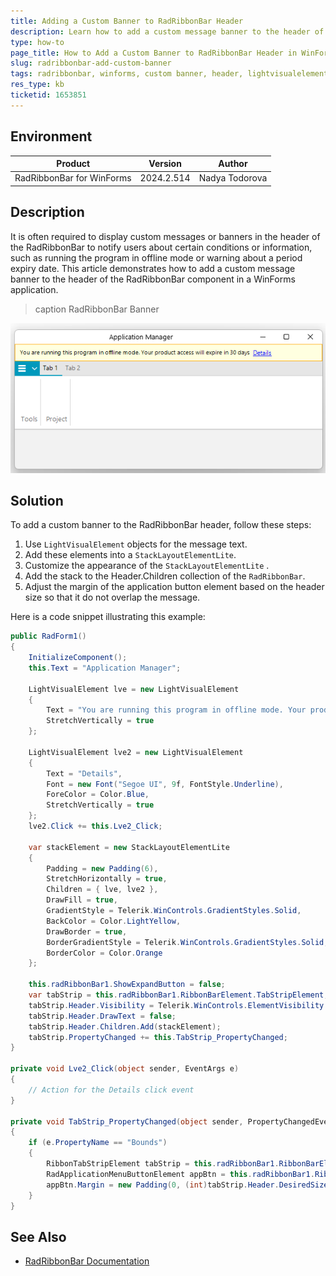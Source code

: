 ```yaml
---
title: Adding a Custom Banner to RadRibbonBar Header
description: Learn how to add a custom message banner to the header of RadRibbonBar in WinForms applications.
type: how-to
page_title: How to Add a Custom Banner to RadRibbonBar Header in WinForms
slug: radribbonbar-add-custom-banner
tags: radribbonbar, winforms, custom banner, header, lightvisualelement, stacklayoutelementlite
res_type: kb
ticketid: 1653851
---
```


## Environment

| Product | Version | Author |
| --- | --- | --- |
| RadRibbonBar for WinForms | 2024.2.514 | Nadya Todorova|

## Description

It is often required to display custom messages or banners in the header of the RadRibbonBar to notify users about certain conditions or information, such as running the program in offline mode or warning about a period expiry date. This article demonstrates how to add a custom message banner to the header of the RadRibbonBar component in a WinForms application.

>caption RadRibbonBar Banner

![WinForms RadRibbonBar Banner](images/add-banner-in-ribbonbar.png)


## Solution

To add a custom banner to the RadRibbonBar header, follow these steps:

1. Use `LightVisualElement` objects for the message text.
2. Add these elements into a `StackLayoutElementLite`.
3. Customize the appearance of the `StackLayoutElementLite` .
4. Add the stack to the Header.Children collection of the `RadRibbonBar`.
5. Adjust the margin of the application button element based on the header size so that it do not overlap the message.

Here is a code snippet illustrating this example:

````C#
public RadForm1()
{
    InitializeComponent();
    this.Text = "Application Manager";

    LightVisualElement lve = new LightVisualElement
    {
        Text = "You are running this program in offline mode. Your product access will expire in 30 days",
        StretchVertically = true
    };

    LightVisualElement lve2 = new LightVisualElement
    {
        Text = "Details",
        Font = new Font("Segoe UI", 9f, FontStyle.Underline),
        ForeColor = Color.Blue,
        StretchVertically = true
    };
    lve2.Click += this.Lve2_Click;

    var stackElement = new StackLayoutElementLite
    {
        Padding = new Padding(6),
        StretchHorizontally = true,
        Children = { lve, lve2 },
        DrawFill = true,
        GradientStyle = Telerik.WinControls.GradientStyles.Solid,
        BackColor = Color.LightYellow,
        DrawBorder = true,
        BorderGradientStyle = Telerik.WinControls.GradientStyles.Solid,
        BorderColor = Color.Orange
    };

    this.radRibbonBar1.ShowExpandButton = false;
    var tabStrip = this.radRibbonBar1.RibbonBarElement.TabStripElement;
    tabStrip.Header.Visibility = Telerik.WinControls.ElementVisibility.Visible;
    tabStrip.Header.DrawText = false;
    tabStrip.Header.Children.Add(stackElement);
    tabStrip.PropertyChanged += this.TabStrip_PropertyChanged;
}

private void Lve2_Click(object sender, EventArgs e)
{
    // Action for the Details click event
}

private void TabStrip_PropertyChanged(object sender, PropertyChangedEventArgs e)
{
    if (e.PropertyName == "Bounds")
    {
        RibbonTabStripElement tabStrip = this.radRibbonBar1.RibbonBarElement.TabStripElement;
        RadApplicationMenuButtonElement appBtn = this.radRibbonBar1.RibbonBarElement.ApplicationButtonElement;
        appBtn.Margin = new Padding(0, (int)tabStrip.Header.DesiredSize.Height, 0, 0);
    }
}

````

## See Also

- [RadRibbonBar Documentation](https://docs.telerik.com/devtools/winforms/controls/ribbonbar/overview)
